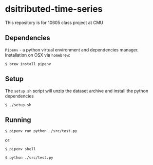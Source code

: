 # dsitributed-time-series
This repository is for 10605 class project at CMU 

## Dependencies

`Pipenv` - a python virtual environment and dependencies manager. Installation on OSX via `homebrew`: 

```$ brew install pipenv```

## Setup

The `setup.sh` script will unzip the dataset archive and install the python dependencies

```$ ./setup.sh```

## Running

```$ pipenv run python ./src/test.py```

or:

```$ pipenv shell```

```$ python ./src/test.py```

